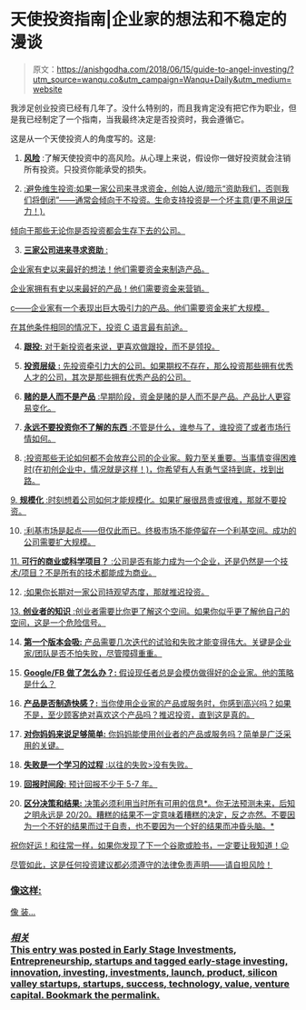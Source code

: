 # 天使投资指南|企业家的想法和不稳定的漫谈

> 原文：<https://anishgodha.com/2018/06/15/guide-to-angel-investing/?utm_source=wanqu.co&utm_campaign=Wanqu+Daily&utm_medium=website>



我涉足创业投资已经有几年了。没什么特别的，而且我肯定没有把它作为职业，但是我已经制定了一个指南，当我最终决定是否投资时，我会遵循它。

这是从一个天使投资人的角度写的。这是:

1.  **<u>风险</u>** :了解天使投资中的高风险。从心理上来说，假设你一做好投资就会注销所有投资。只投资你能承受的损失。

2.  <u>:避免维生投资:如果一家公司来寻求资金，创始人说/暗示“资助我们，否则我们将倒闭”——通常会倾向于不投资。生命支持投资是一个坏主意(更不用说压力！).</u>

 <u>倾向于那些无论你是否投资都会生存下去的公司。

3.  **<u>三家公司进来寻求资助</u>** :

企业家有史以来最好的想法！他们需要资金来制造产品。

企业家拥有有史以来最好的产品！他们需要资金来营销。

c——企业家有一个表现出巨大吸引力的产品。他们需要资金来扩大规模。

在其他条件相同的情况下，投资 C 语言最有前途。

4.  **<u>跟投:</u>** 对于新投资者来说，更喜欢做跟投，而不是领投。

5.  **<u>投资层级</u>** **:** 先投资牵引力大的公司。如果期权不存在，那么投资那些拥有优秀人才的公司，其次是那些拥有优秀产品的公司。

6.  **<u>赌的是人而不是产品</u>** :早期阶段，资金是赌的是人而不是产品。产品比人更容易变化。

7.  **<u>永远不要投资你不了解的东西</u>** :不管是什么，谁参与了，谁投资了或者市场行情如何。

8.  <u>:投资那些无论如何都不会放弃公司的企业家。毅力至关重要。当事情变得困难时(在初创企业中，情况就是这样！)，你希望有人有勇气坚持到底，找到出路。</u>

 <u>9.  **<u>规模化</u>** :时刻想着公司如何才能规模化。如果扩展很昂贵或很难，那就不要投资。

10.  <u>:利基市场是起点——但仅此而已。终极市场不能停留在一个利基空间。成功的公司需要扩大规模。</u>

 <u>11.  **<u>可行的商业或科学项目？</u>** :公司是否有能力成为一个企业，还是仍然是一个技术/项目？不是所有的技术都能成为商业。

12.  <u>:如果你长期对一家公司持观望态度，那就推迟投资。</u>

 <u>13.  **<u>创业者的知识</u>** :创业者需要比你更了解这个空间。如果你似乎更了解他自己的空间，这是一个危险信号。

14.  **<u>第一个版本会吸:</u>** 产品需要几次迭代的试验和失败才能变得伟大。关键是企业家/团队是否不怕失败，尽管障碍重重。

15.  **<u>Google/FB 做了怎么办？:</u>** 假设现任者总是会模仿做得好的企业家。他的策略是什么？

16.  **<u>产品是否制造快感？:</u>** 当你使用企业家的产品或服务时，你感到高兴吗？如果不是，至少顾客绝对喜欢这个产品吗？推迟投资，直到这是真的。

17.  **<u>对你妈妈来说足够简单:</u>** 你妈妈能使用创业者的产品或服务吗？简单是广泛采用的关键。

18.  **<u>失败是一个学习的过程</u>** :以往的失败>没有失败。

19.  **<u>回报时间段:</u>** 预计回报不少于 5-7 年。

20.  **<u>区分决策和结果:</u>** <u>决策必须利用当时所有可用的信息*。你无法预测未来，后知之明永远是 20/20。糟糕的结果不一定意味着糟糕的决定，反之亦然。不要因为一个不好的结果而过于自责，也不要因为一个好的结果而冲昏头脑。*</u>

 <u>祝你好运！和往常一样，如果你发现了下一个谷歌或脸书，一定要让我知道！😉

尽管如此，这是任何投资建议都必须遵守的法律免责声明——请自担风险！

### 像这样:

像 装...

### *相关*</u></u></u></u></u>  <u><u><u><footer class="entry-meta">This entry was posted in [Early Stage Investments](https://anishgodha.com/category/early-stage-investments/), [Entrepreneurship](https://anishgodha.com/category/entrepreneurship/), [startups](https://anishgodha.com/category/startups/) and tagged [early-stage investing](https://anishgodha.com/tag/early-stage-investing/), [innovation](https://anishgodha.com/tag/innovation/), [investing](https://anishgodha.com/tag/investing/), [investments](https://anishgodha.com/tag/investments/), [launch](https://anishgodha.com/tag/launch/), [product](https://anishgodha.com/tag/product/), [silicon valley startups](https://anishgodha.com/tag/silicon-valley-startups/), [startups](https://anishgodha.com/tag/startups/), [success](https://anishgodha.com/tag/success/), [technology](https://anishgodha.com/tag/technology/), [value](https://anishgodha.com/tag/value/), [venture capital](https://anishgodha.com/tag/venture-capital/). Bookmark the [permalink](https://anishgodha.com/2018/06/15/guide-to-angel-investing/ "Permalink to Guide to Angel Investing").</footer></u></u></u> 